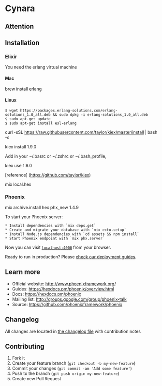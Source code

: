 # Cynara
## Attention

## Installation


### Elixir
 You need the erlang virtual machine

#### Mac

brew install erlang

#### Linux

```
$ wget https://packages.erlang-solutions.com/erlang-solutions_1.0_all.deb && sudo dpkg -i erlang-solutions_1.0_all.deb
$ sudo apt-get update
$ sudo apt-get install esl-erlang
```
 curl -sSL https://raw.githubusercontent.com/taylor/kiex/master/install | bash -s

 kiex install 1.9.0

 Add in your ~/.basrc or ~/.zshrc or ~/.bash_profile,

 kiex use 1.9.0

 [reference] (https://github.com/taylor/kiex)

  mix local.hex

### Phoenix
  mix archive.install hex phx_new 1.4.9

  To start your Phoenix server:

    * Install dependencies with `mix deps.get`
    * Create and migrate your database with `mix ecto.setup`
    * Install Node.js dependencies with `cd assets && npm install`
    * Start Phoenix endpoint with `mix phx.server`

Now you can visit [`localhost:4000`](http://localhost:4000) from your browser.

Ready to run in production? Please [check our deployment guides](https://hexdocs.pm/phoenix/deployment.html).

## Learn more

  * Official website: http://www.phoenixframework.org/
  * Guides: https://hexdocs.pm/phoenix/overview.html
  * Docs: https://hexdocs.pm/phoenix
  * Mailing list: http://groups.google.com/group/phoenix-talk
  * Source: https://github.com/phoenixframework/phoenix


## Changelog

All changes are located in [the changelog file](CHANGELOG.md) with contribution notes

## Contributing

1. Fork it
2. Create your feature branch (`git checkout -b my-new-feature`)
3. Commit your changes (`git commit -am 'Add some feature'`)
4. Push to the branch (`git push origin my-new-feature`)
5. Create new Pull Request
